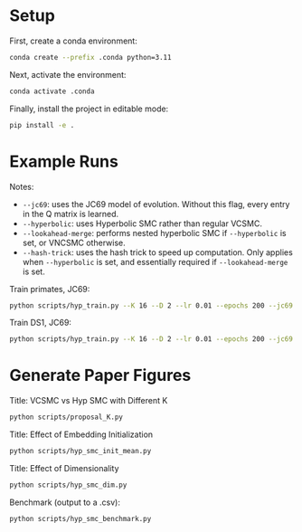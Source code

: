 # Setup

First, create a conda environment:

```bash
conda create --prefix .conda python=3.11
```

Next, activate the environment:

```bash
conda activate .conda
```

Finally, install the project in editable mode:

```bash
pip install -e .
```

# Example Runs

Notes:

- `--jc69`: uses the JC69 model of evolution. Without this flag, every entry in
  the Q matrix is learned.
- `--hyperbolic`: uses Hyperbolic SMC rather than regular VCSMC.
- `--lookahead-merge`: performs nested hyperbolic SMC if `--hyperbolic` is set,
  or VNCSMC otherwise.
- `--hash-trick`: uses the hash trick to speed up computation. Only applies when
  `--hyperbolic` is set, and essentially required if `--lookahead-merge` is set.

Train primates, JC69:

```bash
python scripts/hyp_train.py --K 16 --D 2 --lr 0.01 --epochs 200 --jc69 --hyperbolic --lookahead-merge --hash-trick data/primates.phy
```

Train DS1, JC69:

```bash
python scripts/hyp_train.py --K 16 --D 2 --lr 0.01 --epochs 200 --jc69 --hyperbolic --lookahead-merge --hash-trick data/hohna/DS1.phy
```

# Generate Paper Figures

Title: VCSMC vs Hyp SMC with Different K

```bash
python scripts/proposal_K.py
```

Title: Effect of Embedding Initialization

```bash
python scripts/hyp_smc_init_mean.py
```

Title: Effect of Dimensionality

```bash
python scripts/hyp_smc_dim.py
```

Benchmark (output to a .csv):

```bash
python scripts/hyp_smc_benchmark.py
```
